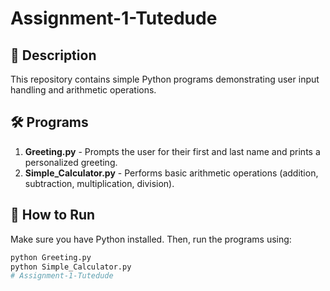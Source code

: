# Assignment-1-Tutedude

## 📌 Description
This repository contains simple Python programs demonstrating user input handling and arithmetic operations.

## 🛠 Programs
1. **Greeting.py** - Prompts the user for their first and last name and prints a personalized greeting.
2. **Simple_Calculator.py** - Performs basic arithmetic operations (addition, subtraction, multiplication, division).

## 🚀 How to Run
Make sure you have Python installed. Then, run the programs using:
```bash
python Greeting.py
python Simple_Calculator.py
# Assignment-1-Tutedude
